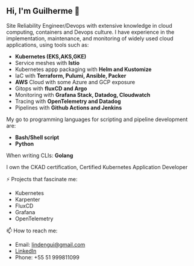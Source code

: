 ## Hi, I'm Guilherme 👋

Site Reliability Engineer/Devops with extensive knowledge in cloud computing, containers and Devops culture. I have experience in the implementation, maintenance, and monitoring of widely used cloud applications, using tools such as:
 - **Kubernetes (EKS,AKS,GKE)**
 - Service meshes with **Istio**
 - Kubernetes appp packaging with **Helm and Kustomize**
 - IaC with **Terraform, Pulumi, Ansible, Packer**
 - **AWS** Cloud with some Azure and GCP exposure
 - Gitops with **fluxCD and Argo**
 - Monitoring with **Grafana Stack, Datadog, Cloudwatch**
 - Tracing with **OpenTelemetry and Datadog**
 - Pipelines with **Github Actions and Jenkins**

My go to programming languages for scripting and pipeline development are:
 - **Bash/Shell script**
 - **Python**

When writing CLIs: **Golang**

I own the CKAD certification, Certified Kubernetes Application Developer

⚡ Projects that fascinate me:
  - Kubernetes
  - Karpenter
  - FluxCD
  - Grafana
  - OpenTelemetry

📫 How to reach me: 
  - Email: lindengui@gmail.com
  - [LinkedIn](https://www.linkedin.com/in/guilinden/?locale=en_US)
  - Phone: +55 51 999811099
